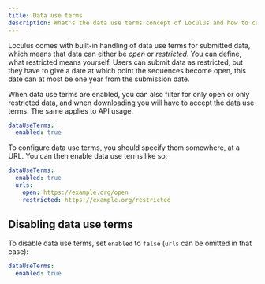 ```yaml
---
title: Data use terms
description: What's the data use terms concept of Loculus and how to configure it.
---
```


Loculus comes with built-in handling of data use terms for submitted data, which means that data can either be _open_ or _restricted_. You can define, what restricted means yourself. Users can submit data as restricted, but they have to give a date at which point the sequences become open, this date can at most be one year from the submission date.

When data use terms are enabled, you can also filter for only open or only restricted data, and when downloading you will have to accept the data use terms. The same applies to API usage.

```yaml
dataUseTerms:
  enabled: true
```

To configure data use terms, you should specify them somewhere, at a URL.
You can then enable data use terms like so:

```yaml
dataUseTerms:
  enabled: true
  urls:
    open: https://example.org/open
    restricted: https://example.org/restricted
```

## Disabling data use terms

To disable data use terms, set `enabled` to `false` (`urls` can be omitted in that case):

```yaml
dataUseTerms:
  enabled: true
```
